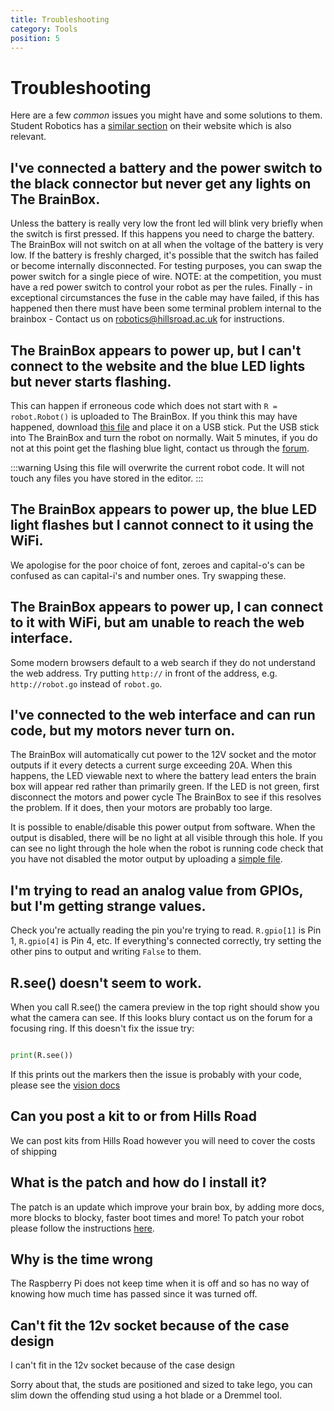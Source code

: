 ```yaml
---
title: Troubleshooting
category: Tools
position: 5
---
```

# Troubleshooting

Here are a few *common* issues you might have and some solutions to them. Student Robotics has a [similar section](https://studentrobotics.org/docs/troubleshooting/) on their website which is also relevant.

## I've connected a battery and the power switch to the black connector but never get any lights on The BrainBox.

Unless the battery is really very low the front led will blink very briefly when the switch is first pressed. If this happens you need to charge the battery. The BrainBox will not switch on at all when the voltage of the battery is very low. If the battery is freshly charged, it's possible that the switch has failed or become internally disconnected. For testing purposes, you can swap the power switch for a single piece of wire. NOTE: at the competition, you must have a red power switch to control your robot as per the rules. Finally - in exceptional circumstances the fuse in the cable may have failed, if this has happened then there must have been some terminal problem internal to the brainbox - Contact us on robotics@hillsroad.ac.uk for instructions.

## The BrainBox appears to power up, but I can't connect to the website and the blue LED lights but never starts flashing.

This can happen if erroneous code which does not start with `R = robot.Robot()` is uploaded to The BrainBox. If you think this may have happened, download [this file](/main.py) and place it on a USB stick. Put the USB stick into The BrainBox and turn the robot on normally. Wait 5 minutes, if you do not at this point get the flashing blue light, contact us through the [forum](/forum).

:::warning
Using this file will overwrite the current robot code. It will not touch any files you have stored in the editor.
:::

## The BrainBox appears to power up, the blue LED light flashes but I cannot connect to it using the WiFi.

We apologise for the poor choice of font, zeroes and capital-o's can be confused as can capital-i's and number ones. Try swapping these.

## The BrainBox appears to power up, I can connect to it with WiFi, but am unable to reach the web interface.

Some modern browsers default to a web search if they do not understand the web address. Try putting `http://` in front of the address, e.g. `http://robot.go`  instead of `robot.go`.

## I've connected to the web interface and can run code, but my motors never turn on.

The BrainBox will automatically cut power to the 12V socket and the motor outputs if it every detects a current surge exceeding 20A. When this happens, the LED viewable next to where the battery lead enters the brain box will appear red rather than primarily green. If the LED is not green, first disconnect the motors and power cycle The BrainBox to see if this resolves the problem. If it does, then your motors are probably too large.

It is possible to enable/disable this power output from software. When the output is disabled, there will be no light at all visible through this hole. If you can see no light through the hole when the robot is running code check that you have not disabled the motor output by uploading a [simple file](/simple.py).

## I'm trying to read an analog value from GPIOs, but I'm getting strange values.

Check  you're actually reading the pin you're trying to read. `R.gpio[1]` is Pin 1, `R.gpio[4]` is Pin 4, etc. If everything's connected correctly, try setting the other pins to output and writing `False` to them.

## R.see() doesn't seem to work.

When you call R.see() the camera preview in the top right should show you what the camera can see. If this looks blury contact us on the forum for a focusing ring. If this doesn't fix the issue try:
```py

print(R.see())

```
If this prints out the markers then the issue is probably with your code, please see the [vision docs](https://hr-robocon.org/docs/vision.html)

## Can you post a kit to or from Hills Road

We can post kits from Hills Road however you will need to cover the costs of shipping

## What is the patch and how do I install it?

The patch is an update which improve your brain box, by adding more docs, more blocks to blocky, faster boot times and more! To patch your robot please follow the instructions [here](https://hr-robocon.org/docs/patching-the-robot.html).

## Why is the time wrong

The Raspberry Pi does not keep time when it is off and so has no way of knowing how much time has passed since it was turned off.

## Can't fit the 12v socket because of the case design

I can't fit in the 12v socket because of the case design

Sorry about that, the studs are positioned and sized to take lego, you can slim down the offending stud using a hot blade or a Dremmel tool.
